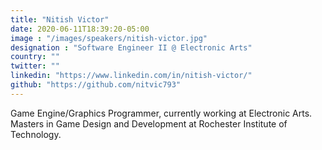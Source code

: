 ```yaml
---
title: "Nitish Victor"
date: 2020-06-11T18:39:20-05:00
image : "/images/speakers/nitish-victor.jpg"
designation : "Software Engineer II @ Electronic Arts"
country: ""
twitter: ""
linkedin: "https://www.linkedin.com/in/nitish-victor/"
github: "https://github.com/nitvic793"
---
```


Game Engine/Graphics Programmer, currently working at Electronic Arts. Masters in Game Design and Development at Rochester Institute of Technology.

